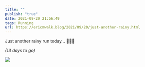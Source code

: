 ```yaml
---
title: ""
publish: "true"
date: 2021-09-20 21:56:49
tags: Running
url: https://ericmwalk.blog/2021/09/20/just-another-rainy.html
---
```


Just another rainy run today… 🏃🏻‍♂️

*(13 days to go)*


![](https://ericmwalk.blog/uploads/2021/8d186f0ba2.jpg)